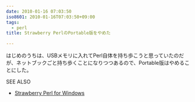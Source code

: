 ```yaml
---
date: 2010-01-16 07:03:50
iso8601: 2010-01-16T07:03:50+09:00
tags:
  - perl
title: Strawberry PerlのPortable版をやめた

---
```


はじめのうちは、USBメモリに入れてPerl自体を持ち歩こうと思っていたのだが、ネットブックごと持ち歩くことになりつつあるので、Portable版はやめることにした。
<div>
<p>SEE ALSO</p>
<ul>
<li><a href="http://strawberryperl.com/">Strawberry Perl for Windows</a></li>
</ul>
</div>
    	